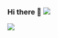 ### Hi there 🔭 ![](https://lh6.googleusercontent.com/proxy/hPaUA5wWf2BQf0XzX2yIM-kJU8w5FRySBZTbY3xHcwBW91g8qOD0l9chW5S6KXmxC97i7wprqu9RaoEFBWasizX_INewIzn0VpkVi2_88NuOrdJ48JJG1QHg9rPTLNt8rnPdLLr1ZSM=s0-d)
<img src="https://github-readme-stats.vercel.app/api?username=golangis&&show_icons=true&title_color=ffffff&icon_color=76e9bb&text_color=843e3e&bg_color=cf9a9a">

